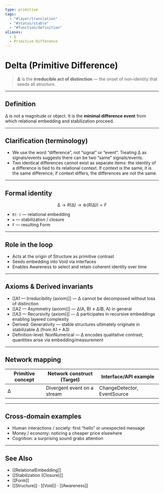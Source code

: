 ```yaml
---
type: primitive
tags:
  - "#layer/translation"
  - "#status/stable"
  - "#function/definition"
aliases:
  - ∆
  - Primitive Difference
---
```


# Delta (Primitive Difference)

> **∆** is the **irreducible act of distinction** — the onset of non‑identity that seeds all structure.

---

## Definition

∆ is not a magnitude or object. It is the **minimal difference event** from which relational embedding and stabilization proceed.

---

## Clarification (terminology)

- We use the word “difference”, not “signal” or “event”. Treating ∆ as signals/events suggests there can be two “same” signals/events.
- Two identical differences cannot exist as separate items: the identity of a difference is tied to its relational context. If context is the same, it is the same difference; if context differs, the differences are not the same.

---

## Formal identity

$$
∆ \to R(∆) \to ⊚(R(∆)) = F
$$

- `R(·)` — relational embedding
- `⊚` — stabilization / closure
- `F` — resulting Form

---

## Role in the loop

- Acts at the origin of Structure as primitive contrast
- Seeds embedding into Void via interfaces
- Enables Awareness to select and retain coherent identity over time

---

## Axioms & Derived invariants

- [[A1 — Irreducibility (axiom)]] — ∆ cannot be decomposed without loss of distinction
- [[A2 — Asymmetry (axiom)]] — ∆(A, B) ≠ ∆(B, A) in general
- [[A3 — Recursivity (axiom)]] — ∆ participates in recursive embeddings enabling layered complexity
- Derived: Generativity — stable structures ultimately originate in stabilizable ∆ (from A1 + A3)
- Definition-level: NonNumerical — ∆ encodes qualitative contrast; quantities arise via embedding/measurement

---

## Network mapping

| Primitive concept | Network construct (Target) | Interface/API example |
|-------------------|----------------------------|-----------------------|
| ∆                 | Divergent event on a stream | ChangeDetector, EventSource |

---

## Cross-domain examples

- Human interactions / society: first “hello” or unexpected message
- Money / economy: noticing a cheaper price elsewhere
- Cognition: a surprising sound grabs attention

---

## See Also

- [[RelationalEmbedding]]
- [[Stabilization (Closure)]]
- [[Form]]
- [[Structure]] · [[Void]] · [[Awareness]]
